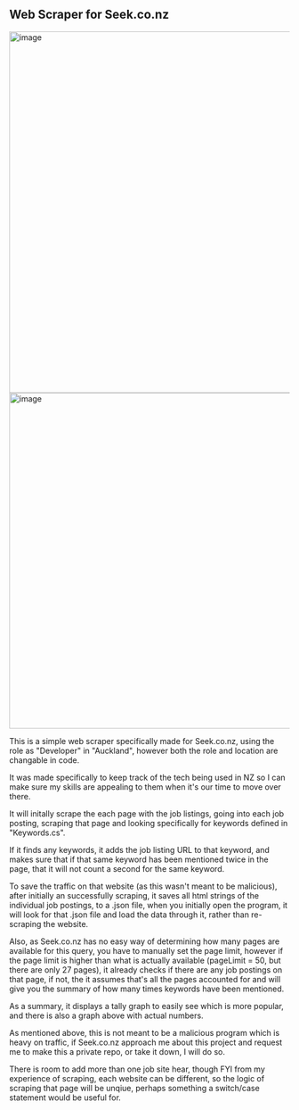 ## Web Scraper for Seek.co.nz

<img width="648" alt="image" src="https://github.com/Catley94/CSharp_WebScraper/assets/36040041/b391bd88-15d8-4f21-b195-282c588d7a12">
<img width="602" alt="image" src="https://github.com/Catley94/CSharp_WebScraper/assets/36040041/63e5a2d0-3afa-455d-996f-8fc33a63b596">

This is a simple web scraper specifically made for Seek.co.nz, using the role as "Developer" in "Auckland", however both the role and location are changable in code.

It was made specifically to keep track of the tech being used in NZ so I can make sure my skills are appealing to them when it's our time to move over there.

It will initally scrape the each page with the job listings, going into each job posting, scraping that page and looking specifically for keywords defined in "Keywords.cs".

If it finds any keywords, it adds the job listing URL to that keyword, and makes sure that if that same keyword has been mentioned twice in the page, that it will not count a second for the same keyword.

To save the traffic on that website (as this wasn't meant to be malicious), after initially an successfully scraping, it saves all html strings of the individual job postings, to a .json file, when you initially open the program, 
it will look for that .json file and load the data through it, rather than re-scraping the website. 

Also, as Seek.co.nz has no easy way of determining how many pages are available for this query, you have to manually set the page limit, however if the page limit is higher than what is actually available (pageLimit = 50, but there are only 27 pages),
it already checks if there are any job postings on that page, if not, the it assumes that's all the pages accounted for and will give you the summary of how many times keywords have been mentioned.

As a summary, it displays a tally graph to easily see which is more popular, and there is also a graph above with actual numbers.

As mentioned above, this is not meant to be a malicious program which is heavy on traffic, if Seek.co.nz approach me about this project and request me to make this a private repo, or take it down, I will do so. 

There is room to add more than one job site hear, though FYI from my experience of scraping, each website can be different, so the logic of scraping that page will be unqiue, perhaps something a switch/case statement would be useful for. 
